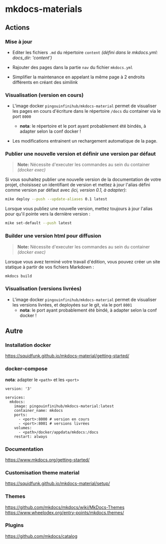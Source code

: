 # mkdocs-materials

## Actions

### Mise à jour
- Editer les fichiers `.md` du répertoire `content` *(défini dans le mkdocs.yml: docs_dir: 'content')*

- Rajouter des pages dans la partie `nav` du fichier `mkdocs.yml`

- Simplifier la maintenance en appelant la même page à 2 endroits différents en créant des similink

### Visualisation (version en cours)

- L'image docker `pingouinfinihub/mkdocs-material` permet de visualiser les pages en cours d'écriture dans le répertoire `/docs` du container via le port `8000`
  - **nota**: le répertoire et le port ayant probablement été bindés, à adapter selon la conf docker !

- Les modifications entrainent un rechargement automatique de la page.

### Publier une nouvelle version et définir une version par défaut

  > **Note:** Nécessite d'executer les commandes au sein du container *(docker exec)*

Si vous souhaitez publier une nouvelle version de la documentation de votre projet, choisissez un identifiant de version et mettez à jour l'alias défini comme version par défaut avec *(ici, version 0.1, à adapter)*:

```bash
mike deploy --push --update-aliases 0.1 latest
```

Lorsque vous publiez une nouvelle version, mettez toujours à jour l'alias pour qu'il pointe vers la dernière version :

```bash
mike set-default --push latest
```

### Builder une version html pour diffusion

> **Note:** Nécessite d'executer les commandes au sein du container *(docker exec)*

Lorsque vous avez terminé votre travail d'édition, vous pouvez créer un site statique à partir de vos fichiers Markdown :

```bash
mkdocs build
```


### Visualisation (versions livrées)

- L'image docker `pingouinfinihub/mkdocs-material` permet de visualiser les versions livrées, et deployées sur le git, via le port `8001`
  - **nota**: le port ayant probablement été bindé, à adapter selon la conf docker !


## Autre

### Installation docker
https://squidfunk.github.io/mkdocs-material/getting-started/  

### docker-compose

**nota**: adapter le `<path>` et les `<port>`
```
version: '3'

services:
  mkdocs:
    image: pingouinfinihub/mkdocs-material:latest
    container_name: mkdocs
    ports:
      - <port>:8000 # version en cours
      - <port>:8001 # versions livrées
    volumes:
      - <path>/docker/appdata/mkdocs:/docs
    restart: always
```

### Documentation
https://www.mkdocs.org/getting-started/

### Customisation theme material
https://squidfunk.github.io/mkdocs-material/setup/

### Themes
https://github.com/mkdocs/mkdocs/wiki/MkDocs-Themes
https://www.wheelodex.org/entry-points/mkdocs.themes/

### Plugins
https://github.com/mkdocs/catalog

